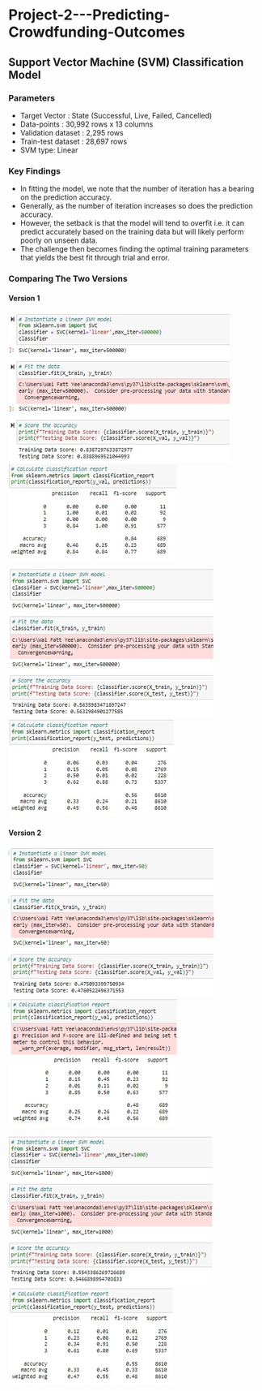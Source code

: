 # Project-2---Predicting-Crowdfunding-Outcomes

## Support Vector Machine (SVM) Classification Model

### Parameters
* Target Vector : State (Successful, Live, Failed, Cancelled)
* Data-points : 30,992 rows x 13 columns
* Validation dataset : 2,295 rows
* Train-test dataset : 28,697 rows
* SVM type: Linear

### Key Findings
* In fitting the model, we note that the number of iteration has a bearing on the prediction accuracy.
* Generally, as the number of iteration increases so does the prediction accuracy.
* However, the setback is that the model will tend to overfit i.e. it can predict accurately based on
the training data but will likely perform poorly on unseen data.
* The challenge then becomes finding the optimal training parameters that yields the best fit through trial and error.

### Comparing The Two Versions

#### Version 1
![Version 1 Validation Data](images/SVM_P_v1.jpg) ![Version 1 Validation Classification Report](images/SVM_R_v1.jpg)

![Version 1 Train Test Data](images/SVM_TT_P_v1.jpg) ![Version 1 Train Test Classification Report](images/SVM_TT_R_v1.jpg)

#### Version 2

![Version 2 Validation Data](images/SVM_P_v2.jpg) ![Version 2 Validation Classification Report](images/SVM_R_v2.jpg)

![Version 2 Train Test Data](images/SVM_TT_P_v2.jpg) ![Version 2 Train Test Classification Report](images/SVM_TT_R_v2.jpg)